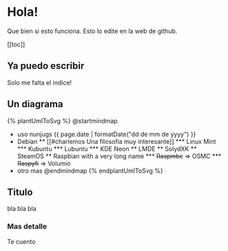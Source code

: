 
# Hola!

Que bien si esto funciona. Esto lo edite en la web de github.

[[toc]]

## Ya puedo escribir

Solo me falta el indice!

## Un diagrama

{% plantUmlToSvg %}
@startmindmap
* uso nunjugs {{ page.date | formatDate("dd de mm de yyyy") }}
* Debian
** [[#charlemos Una filosofia muy interesante]]
*** Linux Mint
*** Kubuntu
*** Lubuntu
*** KDE Neon
** LMDE
** SolydXK
** SteamOS
** Raspbian with a very long name
*** <s>Raspmbc</s> => OSMC
*** <s>Raspyfi</s> => Volumio
* otro mas
@endmindmap
{% endplantUmlToSvg %}

## Titulo

bla bla bla

### Mas detalle

Te cuento

